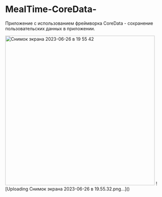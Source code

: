 # MealTime-CoreData-
Приложение с использованием фреймворка CoreData - сохранение пользовательских данных в приложении. 


<img width="475" alt="Снимок экрана 2023-06-26 в 19 55 42" src="https://github.com/Deminka/MealTime-CoreData-/assets/69207847/f5111aaa-a23b-4fe4-a4fa-5a98f59692e6">
![Uploading Снимок экрана 2023-06-26 в 19.55.32.png…]()
